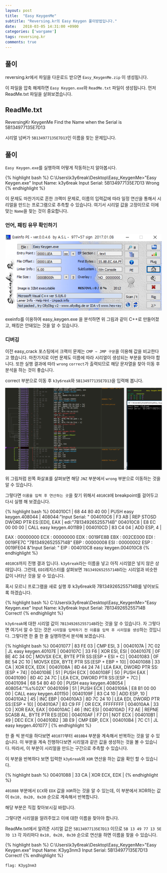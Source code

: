 ```yaml
---
layout: post
title:  "Easy KeygenMe"
subtitle: "Reversing.kr의 Easy Keygen 풀이방법입니다."
date:   2018-03-05 14:31:00 +0900
categories: ['wargame']
tags: reversing.kr
comments: true
---
```


## 풀이

reversing.kr에서 파일을 다운로드 받으면 `Easy_KeygenMe.zip` 이 생성됩니다.

이 파일을 압축 해제하면 `Easy Keygen.exe`와 `ReadMe.txt` 파일이 생성됩니다. 먼저 ReadMe.txt 파일을 살펴보겠습니다.


## ReadMe.txt

ReversingKr KeygenMe
Find the Name when the Serial is 5B134977135E7D13

시리얼 넘버가 `5B134977135E7D13`인 이름을 찾는 문제입니다.


## 풀이

`Easy Keygen.exe`를 실행하여 어떻게 작동하는지 알아봅시다.

{% highlight bash %}
C:\Users\k3y6reak\Desktop\Easy_KeygenMe>"Easy Keygen.exe"
Input Name: k3y6reak
Input Serial: 5B134977135E7D13
Wrong
{% endhighlight %}

이 문제도 마찬가지로 흔한 크랙미 문제로, 이름의 입력값에 따라 일정 연산을 통해서 시리얼을 만드는 프로그램으로 추측할 수 있습니다. 여기서 시리얼 값을 고정이므로 이에 맞는 `Name`을 찾는 것이 중요합니다.


### 언어, 패킹 유무 확인하기

![exe_info](/img/wargame/reversing_kr/easy_keygenme/exe_info.png)

exeinfo를 이용하여 easy_keygen.exe 을 분석하면 위 그림과 같이 C++로 만들어졌고, 패킹은 안돼있는 것을 알 수 있습니다.


### 디버깅

이전 easy_crack 포스팅에서 크랙미 문제는 `CMP ~ JMP 구문`을 이용해 값을 비교한다고 했습니다. 마찬가지로 이번 문제도 이름에 따라 시리얼이 생성되는 부분을 찾아야 합니다. 또한 실행 결과에 따라 `wrong` `correct`가 출력되므로 해당 문자열을 찾아 이동 후 분석을 하는 것이 좋습니다. 

correct 부분으로 이동 후 `k3y6reak`와 `5B134977135E7D13`을 입력해 봅니다.

![wong](/img/wargame/reversing_kr/easy_keygenme/wrong.png)

위 그림처럼 왼쪽 화살표를 살펴보면 해당 `JNZ` 부분에서 `wrong` 부분으로 이동하는 것을 알 수 있습니다.

그렇다면 `이름을 입력 후 연산하는 곳`을 찾기 위해서 `4010C8`에 breakpoint를 걸어두고 다시 실행 해 보겠습니다.

{% highlight bash %}
004010C1 | 68 44 80 40 00           | PUSH easy keygen.408044                          | 408044:"Input Serial: "
004010C6 | F3 AB                    | REP STOSD DWORD PTR ES:[EDI], EAX                | edi:"7B1349265255714B"
004010C8 | E8 EC 00 00 00           | CALL easy keygen.4011B9                          |
004010CD | 83 C4 04                 | ADD ESP, 4                                       |

EAX : 00000000
ECX : 00000000
EDX : 0019FE8B
EBX : 002CE000
EDI : 0019FE7C     "7B1349265255714B"
EBP : 00000008
ESI : 00000002
ESP : 0019FE04     &"Input Serial: "
EIP : 004010C8     easy keygen.004010C8
{% endhighlight %}

`4010C8`까지 진행 결과 입니다. `k3y6reak`라는 이름을 넣고 아직 시리얼은 넣지 않은 상태입니다. 그런데, `EDI`레지스터를 살펴보면 `7B1349265255714B`라는 시리얼과 비슷한 값이 나타난 것을 알 수 있습니다.

혹시 모르니 프로그램을 새로 실행 후 k3y6reak와 7B1349265255714B를 넣어보도록 하겠습니다.

{% highlight bash %}
C:\Users\k3y6reak\Desktop\Easy_KeygenMe>"Easy Keygen.exe"
Input Name: k3y6reak
Input Serial: 7B1349265255714B
Correct!
{% endhighlight %}

`k3y6reak`에 대한 시리얼 값이 `7B1349265255714B`라는 것을 알 수 있습니다. 자 그렇다면 여기서 알 수 있는 것은 `시리얼을 입력하기 전 이름을 입력 후 시리얼을 생성`하는 것입니다. 그렇다면 한 줄 한 줄 실행하면서 분석해 보겠습니다.



{% highlight bash %}
00401077 | 83 FE 03                 | CMP ESI, 3                                       |
0040107A | 7C 02                    | JL easy keygen.40107E                            |
0040107C | 33 F6                    | XOR ESI, ESI                                     |
0040107E | 0F BE 4C 34 0C           | MOVSX ECX, BYTE PTR SS:[ESP + ESI + C]           |
00401083 | 0F BE 54 2C 10           | MOVSX EDX, BYTE PTR SS:[ESP + EBP + 10]          |
00401088 | 33 CA                    | XOR ECX, EDX                                     |
0040108A | 8D 44 24 74              | LEA EAX, DWORD PTR SS:[ESP + 74]                 |
0040108E | 51                       | PUSH ECX                                         |
0040108F | 50                       | PUSH EAX                                         |
00401090 | 8D 4C 24 7C              | LEA ECX, DWORD PTR SS:[ESP + 7C]                 |
00401094 | 68 54 80 40 00           | PUSH easy keygen.408054                          | 408054:"%s%02X"
00401099 | 51                       | PUSH ECX                                         |
0040109A | E8 B1 00 00 00           | CALL easy keygen.401150                          |
0040109F | 83 C4 10                 | ADD ESP, 10                                      |
004010A2 | 45                       | INC EBP                                          |
004010A3 | 8D 7C 24 10              | LEA EDI, DWORD PTR SS:[ESP + 10]                 |
004010A7 | 83 C9 FF                 | OR ECX, FFFFFFFF                                 |
004010AA | 33 C0                    | XOR EAX, EAX                                     |
004010AC | 46                       | INC ESI                                          |
004010AD | F2 AE                    | REPNE SCASB AL, BYTE PTR ES:[EDI]                |
004010AF | F7 D1                    | NOT ECX                                          |
004010B1 | 49                       | DEC ECX                                          |
004010B2 | 3B E9                    | CMP EBP, ECX                                     |
004010B4 | 7C C1                    | JL easy keygen.401077                            |
{% endhighlight %}

한 줄 씩 분석을 하다보면 `401077`부터 `4010B4` 부분을 계속해서 반복하는 것을 알 수 있습니다. 이 부분을 계속 진행하다보면 시리얼과 같은 값을 생성하는 것을 볼 수 있습니다. 따라서, 이 부분이 시리얼을 만드는 구간으로 추측할 수 있습니다.

이 부분을 반복하다 보면 입력한 `k3y6reak`와 `XOR` 연산을 하는 값을 확인 할 수 있습니다.

{% highlight bash %}
00401088 | 33 CA                    | XOR ECX, EDX                                     |
{% endhighlight %}

`401088` 부분에서 `ECX`와 `EDX` 값을 `XOR`하는 것을 알 수 있는데, 이 부분에서 XOR하는 값이 `0x10, 0x20, 0x30` 순으로 계속해서 반복합니다.

해당 부분은 직접 찾아보시길 바랍니다.

그렇다면 시리얼을 알려주었고 이에 대한 이름을 찾아야 합니다.

ReadMe.txt에서 알려준 시리얼 값은 `5B134977135E7D13` 이므로 `5B 13 49 77 13 5E 7D 13` 각 자리마다 `0x10, 0x20, 0x30` 순으로 연산을 하면 이름을 찾을 수 있습니다.


{% highlight bash %}
C:\Users\k3y6reak\Desktop\Easy_KeygenMe>"Easy Keygen.exe"
Input Name: K3yg3nm3
Input Serial: 5B134977135E7D13
Correct!
{% endhighlight %}


`flag: K3yg3nm3`